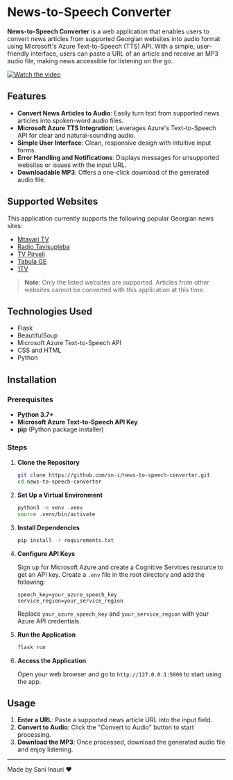 
# News-to-Speech Converter

**News-to-Speech Converter** is a web application that enables users to convert news articles from supported Georgian websites into audio format using Microsoft's Azure Text-to-Speech (TTS) API. With a simple, user-friendly interface, users can paste a URL of an article and receive an MP3 audio file, making news accessible for listening on the go.

[![Watch the video](https://img.youtube.com/vi/3-g6sGOvj_o/0.jpg)](https://youtu.be/3-g6sGOvj_o)

## Features

- **Convert News Articles to Audio**: Easily turn text from supported news articles into spoken-word audio files.
- **Microsoft Azure TTS Integration**: Leverages Azure's Text-to-Speech API for clear and natural-sounding audio.
- **Simple User Interface**: Clean, responsive design with intuitive input forms.
- **Error Handling and Notifications**: Displays messages for unsupported websites or issues with the input URL.
- **Downloadable MP3**: Offers a one-click download of the generated audio file.

## Supported Websites

This application currently supports the following popular Georgian news sites:

- [Mtavari TV](https://mtavari.tv)
- [Radio Tavisupleba](https://tavisupleba.org)
- [TV Pirveli](https://tvpirveli.ge)
- [Tabula GE](https://tabula.ge)
- [1TV](https://1tv.ge)

> **Note**: Only the listed websites are supported. Articles from other websites cannot be converted with this application at this time.

## Technologies Used

- Flask
- BeautifulSoup
- Microsoft Azure Text-to-Speech API
- CSS and HTML
- Python

## Installation

### Prerequisites

- **Python 3.7+**
- **Microsoft Azure Text-to-Speech API Key**
- **pip** (Python package installer)

### Steps

1. **Clone the Repository**

   ```bash
   git clone https://github.com/sn-i/news-to-speech-converter.git
   cd news-to-speech-converter

   ```

2. **Set Up a Virtual Environment**

   ```bash
   python3 -m venv .venv
   source .venv/bin/activate
   ```

3. **Install Dependencies**

   ```bash
   pip install -r requirements.txt
   ```

4. **Configure API Keys**

   Sign up for Microsoft Azure and create a Cognitive Services resource to get an API key. Create a `.env` file in the root directory and add the following:

   ```env
   speech_key=your_azure_speech_key
   service_region=your_service_region
   ```

   Replace `your_azure_speech_key` and `your_service_region` with your Azure API credentials.

5. **Run the Application**

   ```bash
   flask run
   ```

6. **Access the Application**

   Open your web browser and go to `http://127.0.0.1:5000` to start using the app.

## Usage

1. **Enter a URL**: Paste a supported news article URL into the input field.
2. **Convert to Audio**: Click the "Convert to Audio" button to start processing.
3. **Download the MP3**: Once processed, download the generated audio file and enjoy listening.

---

Made by Sani Inauri ❤️
```
